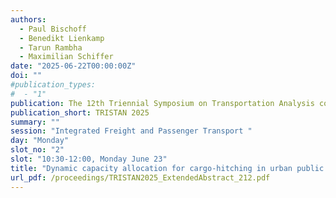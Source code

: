 ```yaml
---
authors:
  - Paul Bischoff
  - Benedikt Lienkamp
  - Tarun Rambha
  - Maximilian Schiffer
date: "2025-06-22T00:00:00Z"
doi: ""
#publication_types:
#  - "1"
publication: The 12th Triennial Symposium on Transportation Analysis conference
publication_short: TRISTAN 2025
summary: ""
session: "Integrated Freight and Passenger Transport "
day: "Monday"
slot_no: "2"
slot: "10:30-12:00, Monday June 23"
title: "Dynamic capacity allocation for cargo-hitching in urban public transportation systems"
url_pdf: /proceedings/TRISTAN2025_ExtendedAbstract_212.pdf
---
```

